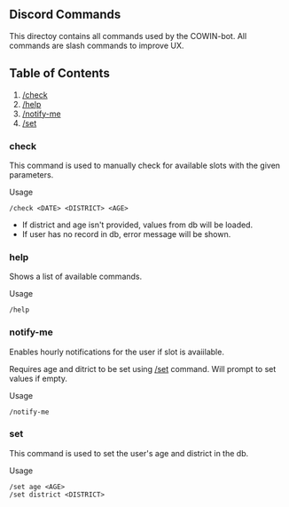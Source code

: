 ## Discord Commands

This directoy contains all commands used by the COWIN-bot. All commands are slash commands to improve UX.

## Table of Contents

1. [/check](#check)
2. [/help](#help)
3. [/notify-me](#notify-me)
4. [/set](#set)

### check

This command is used to manually check for available slots with the given parameters.

Usage
```
/check <DATE> <DISTRICT> <AGE>
```
- If district and age isn't provided, values from db will be loaded. 
- If user has no record in db, error message will be shown.

### help

Shows a list of available commands.

Usage
```
/help
```

### notify-me

Enables hourly notifications for the user if slot is avaiilable.

Requires age and ditrict to be set using [/set](#set) command. Will prompt to set values if empty.

Usage
```
/notify-me
```

### set
This command is used to set the user's age and district in the db.

Usage
```
/set age <AGE>
/set district <DISTRICT>
```
